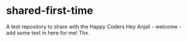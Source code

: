 # shared-first-time
A test repository to share with the Happy Coders
Hey Anjali - welcome - add some text in here for me! Thx.
